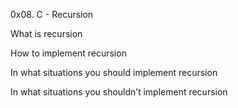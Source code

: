 0x08. C - Recursion


What is recursion

How to implement recursion

In what situations you should implement recursion

In what situations you shouldn’t implement recursion
